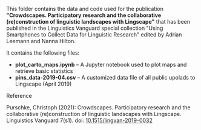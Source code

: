 This folder contains the data and code used for the publication **"Crowdscapes. Participatory research and the collaborative (re)construction of linguistic landscapes with Lingscape"** that has been published in the Linguistics Vanguard special collection "Using Smartphones to Collect Data for Linguistic Research" edited by Adrian Leemann and Nanna Hilton.

It contains the following files:

- **plot_carto_maps.ipynb** – A Jupyter notebook used to plot maps and retrieve basic statistics
- **pins_data-2019-04.csv** – A customized data file of all public upolads to Lingscape (April 2019)

Reference

Purschke, Christoph (2021): Crowdscapes. Participatory research and the collaborative (re)construction of linguistic landscapes with Lingscape. Linguistics Vanguard 7(s1). doi: [10.1515/lingvan-2019-0032](https://doi.org/10.1515/lingvan-2019-0032)
